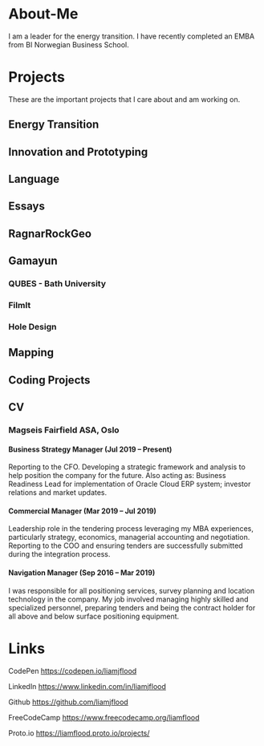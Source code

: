 # About-Me
I am a leader for the energy transition. I have recently completed an EMBA from BI Norwegian Business School.

# Projects
These are the important projects that I care about and am working on. 

## Energy Transition

## Innovation and Prototyping

## Language

## Essays

## RagnarRockGeo

## Gamayun

### QUBES - Bath University

### FilmIt

### Hole Design


## Mapping


## Coding Projects

## CV
### Magseis Fairfield ASA, Oslo
#### Business Strategy Manager (Jul 2019 – Present)
Reporting to the CFO. Developing a strategic framework and analysis to help position the company for the future. Also acting as: Business Readiness Lead for implementation of Oracle Cloud ERP system; investor relations and market updates.

#### Commercial Manager (Mar 2019 – Jul 2019)
Leadership role in the tendering process leveraging my MBA experiences, particularly strategy, economics, managerial accounting and negotiation. Reporting to the COO and ensuring tenders are successfully submitted during the integration process.

#### Navigation Manager (Sep 2016 – Mar 2019)
I was responsible for all positioning services, survey planning and location technology in the company. My job involved managing highly skilled and specialized personnel, preparing tenders and being the contract holder for all above and below surface positioning equipment.

# Links

CodePen https://codepen.io/liamjflood

LinkedIn https://www.linkedin.com/in/liamjflood

Github https://github.com/liamjflood

FreeCodeCamp https://www.freecodecamp.org/liamflood

Proto.io https://liamflood.proto.io/projects/
